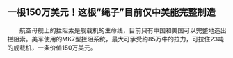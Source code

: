 ## 一根150万美元！这根“绳子”目前仅中美能完整制造
　　航空母舰上的拦阻索是舰载机的生命线，目前只有中国和美国可以完整地造出拦阻索。美军使用的MK7型拦阻系统，最大可承受约85万牛的拉力，可拉住23吨的舰载机，一条价值150万美元。

